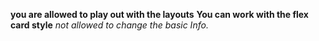 **you are allowed to play out with the layouts**
**You can work with the flex card style**
*not allowed to change the basic Info.*
